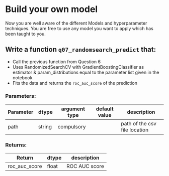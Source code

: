# Build your own model

Now you are well aware of the different Models and hyperparameter techniques.
You are free to use any model you want to apply which has been taught to you.

## Write a function `q07_randomsearch_predict` that:

- Call the previous function from Question 6
- Uses RandomizedSearchCV with GradientBoostingClassifier as estimator & param_distributions equal to the parameter list given in the notebook
- Fits the data and returns the `roc_auc_score` of the prediction

### Parameters:

| Parameter | dtype | argument type | default value | description |
| --- | --- | --- | --- | --- |
| path | string | compulsory |  | path of the csv file location |

### Returns:

| Return | dtype | description |
| --- | --- | --- |
| roc_auc_score | float | ROC AUC score |

